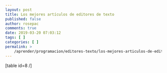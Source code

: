 ```yaml
---
layout: post
title: Los mejores artículos de editores de texto
published: false
author: rosepac
comments: true
date: 2019-03-20 07:03:12
tags: [ ]
categories: [ ]
permalink: >
    /aprender/programacion/editores-texto/los-mejores-articulos-de-editores-de-texto
---
```

[table id=8 /]